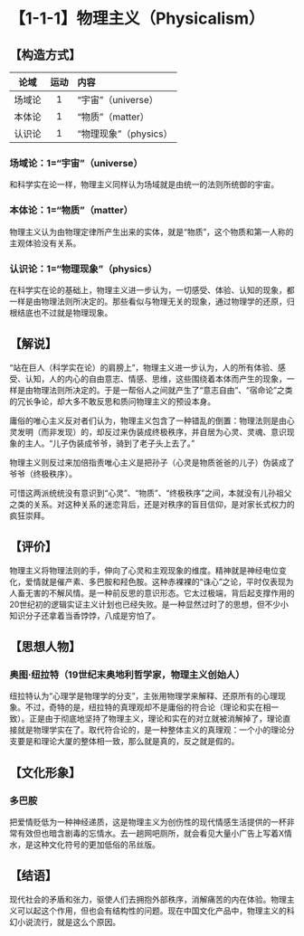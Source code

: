 # 【1-1-1】物理主义（Physicalism）
## 【构造方式】

|  论域  | 运动 | 内容                  |
| :----: | :--: | :-------------------- |
| 场域论 |  1   | “宇宙”（universe）    |
| 本体论 |  1   | “物质”（matter）      |
| 认识论 |  1   | “物理现象”（physics） |

### 场域论：1=“宇宙”（universe）

和科学实在论一样，物理主义同样认为场域就是由统一的法则所统御的宇宙。

### 本体论：1=“物质”（matter）

物理主义认为由物理定律所产生出来的实体，就是“物质”，这个物质和第一人称的主观体验没有关系。

### 认识论：1=“物理现象”（physics）

在科学实在论的基础上，物理主义进一步认为，一切感受、体验、认知的现象，都一样是由物理法则所决定的。那些看似与物理无关的现象，通过物理学的还原，归根结底也不过就是物理现象。

## 【解说】

“站在巨人（科学实在论）的肩膀上”，物理主义进一步认为，人的所有体验、感受、认知，人的内心的自由意志、情感、思维，这些围绕着本体而产生的现象，一样是由物理法则所决定的。于是一帮俗人之间就产生了“意志自由”、“宿命论”之类的冗长争论，却大多不敢反思和质问物理主义的预设本身。

庸俗的唯心主义反对者们认为，物理主义包含了一种错乱的倒置：物理法则是由心灵发明（而非发现）的，却反过来伪装成终极秩序，并自居为心灵、灵魂、意识现象的主人。“儿子伪装成爷爷，骑到了老子头上去了。”

物理主义则反过来加倍指责唯心主义是把孙子（心灵是物质爸爸的儿子）伪装成了爷爷（终极秩序）。

可惜这两派统统没有意识到“心灵”、“物质”、“终极秩序”之间，本就没有儿孙祖父之类的关系。对这种关系的迷恋背后，还是对秩序的盲目信仰，是对家长式权力的疯狂崇拜。

## 【评价】

物理主义将物理法则的手，伸向了心灵和主观现象的维度。精神就是神经电位变化，爱情就是催产素、多巴胺和羟色胺。这种赤裸裸的“诛心”之论，平时仅表现为人畜无害的不解风情。是一种前反思的意识形态。它太过极端，背后起支撑作用的20世纪初的逻辑实证主义计划也已经失败。是一种显然过时了的思想，但不少小知识分子还拿着当香饽饽，八成是穷怕了。

## 【思想人物】

### 奥图·纽拉特（19世纪末奥地利哲学家，物理主义创始人）

纽拉特认为“心理学是物理学的分支”，主张用物理学来解释、还原所有的心理现象。不过，奇特的是，纽拉特的真理观却不是庸俗的符合论（理论和实在相一致）。正是由于彻底地坚持了物理主义，理论和实在的对立就被消解掉了，理论直接就是物理学实在了。取代符合论的，是一种整体主义的真理观：一个小的理论分支要是和理论大厦的整体相一致，那么就是真的，反之就是假的。

## 【文化形象】

### 多巴胺

把爱情贬低为一种神经递质，这是物理主义为创伤性的现代情感生活提供的一杯非常有效但也暗含剧毒的忘情水。去一趟网吧厕所，就会看见大量小广告上写着X情水，是这种文化符号的更加低俗的吊丝版。

## 【结语】

现代社会的矛盾和张力，驱使人们去拥抱外部秩序，消解痛苦的内在体验。物理主义可以起这个作用，但也会有结构性的问题。现在中国文化产品中，物理主义的科幻小说流行，就是这么个原因。
